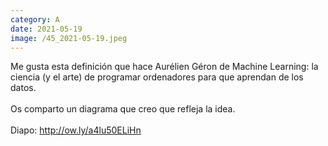 ```yaml
--- 
category: A 
date: 2021-05-19 
image: /45_2021-05-19.jpeg 
--- 
```


Me gusta esta definición que hace Aurélien Géron de Machine Learning: la ciencia (y el arte) de programar ordenadores para que aprendan de los datos.<br><br>Os comparto un diagrama que creo que refleja la idea. <br><br>Diapo: http://ow.ly/a4lu50ELiHn